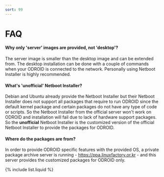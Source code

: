 ```yaml
---
sort: 99
---
```


# FAQ

#### Why only 'server' images are provided, not 'desktop'?
The server image is smaller than the desktop image and can be extended from. The desktop installation can be done with a couple of commands when your ODROID is connected to the network. Personally using Netboot Installer is highly recommended.

#### What's 'unofficial' Netboot Installer?
Debian and Ubuntu already provide the Netboot Installer but their Netboot Installer does not support all packages that require to run ODROID since the default kernel package and certain packages do not have any type of code or scripts. So the Netboot Installer from the official server won't work on ODROID and installation will fail due to lack of hardware support packages. So the **unofficial** Netboot Installer is the customized version of the official Netboot Installer to provide the packages for ODROID.

#### Where do the packages are from?
In order to provide ODROID specific features with the provided OS, a private package archive server is running - https://ppa.linuxfactory.or.kr - and this server provides the customized packages for ODROID only.

{% include list.liquid %}
